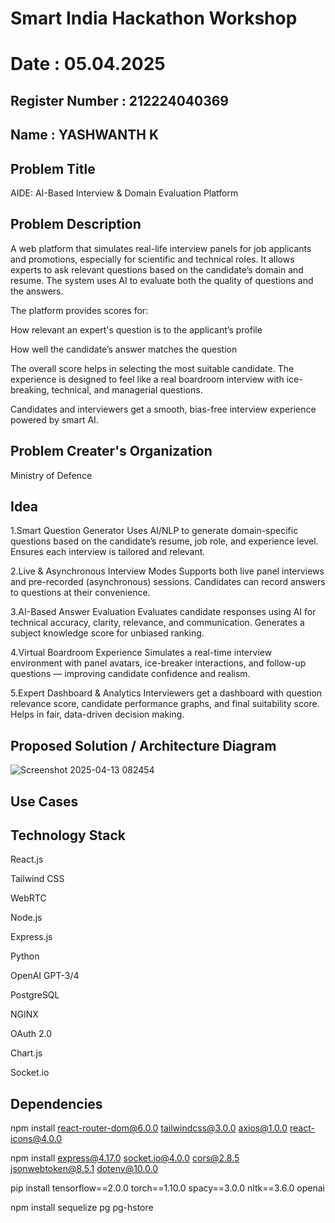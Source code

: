 # Smart India Hackathon Workshop
# Date : 05.04.2025
## Register Number : 212224040369
## Name : YASHWANTH K
## Problem Title

AIDE: AI-Based Interview & Domain Evaluation Platform

## Problem Description

A web platform that simulates real-life interview panels for job applicants and promotions, especially for scientific and technical roles. It allows experts to ask relevant questions based on the candidate’s domain and resume. The system uses AI to evaluate both the quality of questions and the answers.

The platform provides scores for:

How relevant an expert's question is to the applicant’s profile

How well the candidate’s answer matches the question

The overall score helps in selecting the most suitable candidate. The experience is designed to feel like a real boardroom interview with ice-breaking, technical, and managerial questions.

Candidates and interviewers get a smooth, bias-free interview experience powered by smart AI.

## Problem Creater's Organization
Ministry of Defence

## Idea

1.Smart Question Generator
Uses AI/NLP to generate domain-specific questions based on the candidate’s resume, job role, and experience level. Ensures each interview is tailored and relevant.

2.Live & Asynchronous Interview Modes
Supports both live panel interviews and pre-recorded (asynchronous) sessions. Candidates can record answers to questions at their convenience.

3.AI-Based Answer Evaluation
Evaluates candidate responses using AI for technical accuracy, clarity, relevance, and communication. Generates a subject knowledge score for unbiased ranking.

4.Virtual Boardroom Experience
Simulates a real-time interview environment with panel avatars, ice-breaker interactions, and follow-up questions — improving candidate confidence and realism.

5.Expert Dashboard & Analytics
Interviewers get a dashboard with question relevance score, candidate performance graphs, and final suitability score. Helps in fair, data-driven decision making.

## Proposed Solution / Architecture Diagram

![Screenshot 2025-04-13 082454](https://github.com/user-attachments/assets/92d9a88b-20e7-4ba6-aae5-e5ef567ed842)



## Use Cases


## Technology Stack

React.js

Tailwind CSS

WebRTC 

Node.js

Express.js

Python

OpenAI GPT-3/4 

PostgreSQL

NGINX

OAuth 2.0

Chart.js

Socket.io


## Dependencies

npm install react-router-dom@6.0.0 tailwindcss@3.0.0 axios@1.0.0 react-icons@4.0.0

npm install express@4.17.0 socket.io@4.0.0 cors@2.8.5 jsonwebtoken@8.5.1 dotenv@10.0.0

pip install tensorflow==2.0.0 torch==1.10.0 spacy==3.0.0 nltk==3.6.0 openai

npm install sequelize pg pg-hstore

